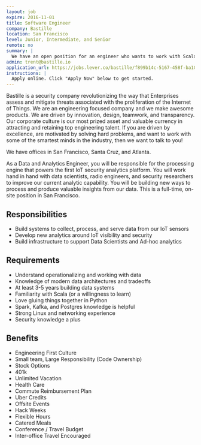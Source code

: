 ```yaml
---
layout: job
expire: 2016-11-01
title: Software Engineer
company: Bastille
location: San Francisco 
level: Junior, Intermediate, and Senior
remote: no
summary: |
  We have an open position for an engineer who wants to work with Scala, Spark, and Kafka. This position includes writing data infrastructure, analytics, and data mining. 
admin: trent@bastille.io
application_url: https://jobs.lever.co/bastille/f899b14c-5167-458f-ba10-0b4817ac05a0
instructions: |
  Apply online. Click "Apply Now" below to get started.
---
```


<!-- break -->

Bastille is a security company revolutionizing the way that Enterprises assess and mitigate threats associated with the proliferation of the Internet of Things. We are an engineering focused company and we make awesome products. We are driven by innovation, design, teamwork, and transparency. Our corporate culture is our most prized asset and valuable currency in attracting and retaining top engineering talent. If you are driven by excellence, are motivated by solving hard problems, and want to work with some of the smartest minds in the industry, then we want to talk to you!

We have offices in San Francisco, Santa Cruz, and Atlanta.

As a Data and Analytics Engineer, you will be responsible for the processing engine that powers the first IoT security analytics platform. You will work hand in hand with data scientists, radio engineers, and security researchers to improve our current analytic capability. You will be building new ways to process and produce valuable insights from our data. This is a full-time, on-site position in San Francisco.

## Responsibilities

- Build systems to collect, process, and serve data from our IoT sensors
- Develop new analytics around IoT visibility and security
- Build infrastructure to support Data Scientists and Ad-hoc analytics

## Requirements

- Understand operationalizing and working with data
- Knowledge of modern data architectures and tradeoffs
- At least 3-5 years building data systems
- Familiarity with Scala (or a willingness to learn)
- Love gluing things together in Python
- Spark, Kafka, and Postgres knowledge is helpful
- Strong Linux and networking experience
- Security knowledge a plus

## Benefits

- Engineering First Culture
- Small team, Large Responsibility (Code Ownership)
- Stock Options
- 401k
- Unlimited Vacation
- Health Care
- Commute Reimbursement Plan
- Uber Credits
- Offsite Events
- Hack Weeks
- Flexible Hours
- Catered Meals
- Conference / Travel Budget
- Inter-office Travel Encouraged

